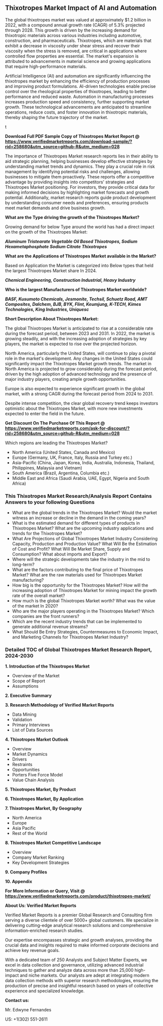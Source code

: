 <h2>Thixotropes Market Impact of AI and Automation</h2><p>The global thixotropes market was valued at approximately $1.2 billion in 2022, with a compound annual growth rate (CAGR) of 5.3% projected through 2028. This growth is driven by the increasing demand for thixotropic materials across various industries including automotive, construction, and pharmaceuticals. Thixotropes, which are materials that exhibit a decrease in viscosity under shear stress and recover their viscosity when the stress is removed, are critical in applications where controlled flow properties are essential. The market's expansion is attributed to advancements in material science and growing applications that require high-performance materials.</p><p>Artificial Intelligence (AI) and automation are significantly influencing the thixotropes market by enhancing the efficiency of production processes and improving product formulations. AI-driven technologies enable precise control over the rheological properties of thixotropes, leading to better performance and reduced waste. Automation in manufacturing processes increases production speed and consistency, further supporting market growth. These technological advancements are anticipated to streamline operations, reduce costs, and foster innovation in thixotropic materials, thereby shaping the future trajectory of the market.</p>t</p><p id="" class=""><strong>Download Full PDF Sample Copy of Thixotropes Market Report @ <a href="https://www.verifiedmarketreports.com/download-sample/?rid=258680&utm_source=github-R&utm_medium=028" target="_blank">https://www.verifiedmarketreports.com/download-sample/?rid=258680&utm_source=github-R&utm_medium=028</a></strong></p><p>The importance of&nbsp;Thixotropes Market research reports lies in their ability to aid strategic planning, helping businesses develop effective strategies by understanding market trends and dynamics. They play a crucial role in risk management by identifying potential risks and challenges, allowing businesses to mitigate them proactively. These reports offer a competitive advantage by providing insights into competitors' strategies and Thixotropes Market positioning. For investors, they provide critical data for making informed decisions by highlighting market forecasts and growth potential. Additionally, market research reports guide product development by understanding consumer needs and preferences, ensuring products meet market demands and drive business growth.</p><p><strong>What are the&nbsp;Type driving the growth of the Thixotropes Market?</strong></p><p id="" class="">Growing demand for below Type around the world has had a direct impact on the growth of the Thixotropes Market:</p><em><strong>Aluminum Tristearate Vegetable Oil Based Thixotropes, Sodium Hexametaphosphate Sodium Citrate Thixotropes</strong></em></p><strong>What are the&nbsp;Applications&nbsp;of Thixotropes Market available in the Market?</strong></p><p id="" class="">Based on Application the Market is categorized into Below types that held the largest Thixotropes Market share In 2024.</p><em><strong>Chemical Engineering, Construction Industrial, Heavy Industry</strong></em></p><strong>Who is the largest Manufacturers of Thixotropes Market worldwide?</strong></p><p><em><strong>BASF, Kusumoto Chemicals, Jesmonite, Techsil, Schuetz Road, AMT Composites, Dalchem, BJB, BYK, Flint, Keumjung, K-TECH, Kimes Technologies, King Industries, Uniquesc</strong></em></p><p id="" class=""><strong>Short Description About Thixotropes Market:</strong></p><p>The global Thixotropes Market is anticipated to rise at a considerable rate during the forecast period, between 2023 and 2031. In 2022, the market is growing steadily, and with the increasing adoption of strategies by key players, the market is expected to rise over the projected horizon.</p><p>North America, particularly the United States, will continue to play a pivotal role in the market's development. Any changes in the United States could significantly impact the Thixotropes Market growth trends. The market in North America is projected to grow considerably during the forecast period, driven by the high adoption of advanced technology and the presence of major industry players, creating ample growth opportunities.</p><p>Europe is also expected to experience significant growth in the global market, with a strong CAGR during the forecast period from 2024 to 2031.</p><p>Despite intense competition, the clear global recovery trend keeps investors optimistic about the Thixotropes Market, with more new investments expected to enter the field in the future.</p><p id="" class=""><strong>Get Discount On The Purchase Of This Report @ <a href="https://www.verifiedmarketreports.com/ask-for-discount/?rid=258680&utm_source=github-R&utm_medium=028" target="_blank">https://www.verifiedmarketreports.com/ask-for-discount/?rid=258680&utm_source=github-R&utm_medium=028</a></strong></p>Which regions are leading the Thixotropes Market?</p><ul><li>North America (United States, Canada and Mexico)</li><li>Europe (Germany, UK, France, Italy, Russia and Turkey etc.)</li><li>Asia-Pacific (China, Japan, Korea, India, Australia, Indonesia, Thailand, Philippines, Malaysia and Vietnam)</li><li>South America (Brazil, Argentina, Columbia etc.)</li><li>Middle East and Africa (Saudi Arabia, UAE, Egypt, Nigeria and South Africa)</li></ul><h3 id="" class="">This Thixotropes Market Research/Analysis Report Contains Answers to your following Questions</h3><ul><li>What are the global trends in the Thixotropes Market? Would the market witness an increase or decline in the demand in the coming years?</li><li>What is the estimated demand for different types of products in Thixotropes Market? What are the upcoming industry applications and trends for the Thixotropes Market?</li><li>What Are Projections of Global Thixotropes Market Industry Considering Capacity, Production and Production Value? What Will Be the Estimation of Cost and Profit? What Will Be Market Share, Supply and Consumption? What about imports and Export?</li><li>Where will the strategic developments take the industry in the mid to long-term?</li><li>What are the factors contributing to the final price of Thixotropes Market? What are the raw materials used for Thixotropes Market manufacturing?</li><li>How big is the opportunity for the Thixotropes Market? How will the increasing adoption of Thixotropes Market for mining impact the growth rate of the overall market?</li><li>How much is the global Thixotropes Market worth? What was the value of the market In 2020?</li><li>Who are the major players operating in the Thixotropes Market? Which companies are the front runners?</li><li>Which are the recent industry trends that can be implemented to generate additional revenue streams?</li><li>What Should Be Entry Strategies, Countermeasures to Economic Impact, and Marketing Channels for Thixotropes Market Industry?</li></ul><h3 id="" class="">Detailed TOC of Global Thixotropes Market Research Report, 2024-2030</h3><p id="" class=""><strong>1. Introduction of the Thixotropes Market</strong></p><ul><li>Overview of the Market</li><li>Scope of Report</li><li>Assumptions</li></ul><p id="" class=""><strong>2. Executive Summary</strong></p><p id="" class=""><strong>3. Research Methodology of Verified Market Reports</strong></p><ul><li>Data Mining</li><li>Validation</li><li>Primary Interviews</li><li>List of Data Sources</li></ul><p id="" class=""><strong>4. Thixotropes Market Outlook</strong></p><ul><li>Overview</li><li>Market Dynamics</li><li>Drivers</li><li>Restraints</li><li>Opportunities</li><li>Porters Five Force Model</li><li>Value Chain Analysis</li></ul><p id="" class=""><strong>5. Thixotropes Market, By Product</strong></p><p id="" class=""><strong>6. Thixotropes Market, By Application</strong></p><p id="" class=""><strong>7. Thixotropes Market, By Geography</strong></p><ul><li>North America</li><li>Europe</li><li>Asia Pacific</li><li>Rest of the World</li></ul><p id="" class=""><strong>8. Thixotropes Market Competitive Landscape</strong></p><ul><li>Overview</li><li>Company Market Ranking</li><li>Key Development Strategies</li></ul><p id="" class=""><strong>9. Company Profiles</strong></p><p id="" class=""><strong>10. Appendix</strong></p><p id="" class=""><strong>For More Information or Query, Visit @ <a href="https://www.verifiedmarketreports.com/product/thixotropes-market/" target="_blank">https://www.verifiedmarketreports.com/product/thixotropes-market/</a></strong></p><p id="" class=""><strong>About Us: Verified Market Reports</strong></p><p id="" class="">Verified Market Reports is a premier Global Research and Consulting firm serving a diverse clientele of over 5000+ global customers. We specialize in delivering cutting-edge analytical research solutions and comprehensive information-enriched research studies.</p><p id="" class="">Our expertise encompasses strategic and growth analyses, providing the crucial data and insights required to make informed corporate decisions and achieve key revenue goals.</p><p id="" class="">With a dedicated team of 250 Analysts and Subject Matter Experts, we excel in data collection and governance, utilizing advanced industrial techniques to gather and analyze data across more than 25,000 high-impact and niche markets. Our analysts are adept at integrating modern data collection methods with superior research methodologies, ensuring the production of precise and insightful research based on years of collective experience and specialized knowledge.</p><p id="" class=""><strong>Contact us:</strong></p><p id="" class="">Mr. Edwyne Fernandes</p><p id="" class="">US: +1(302) 551-2611</p>